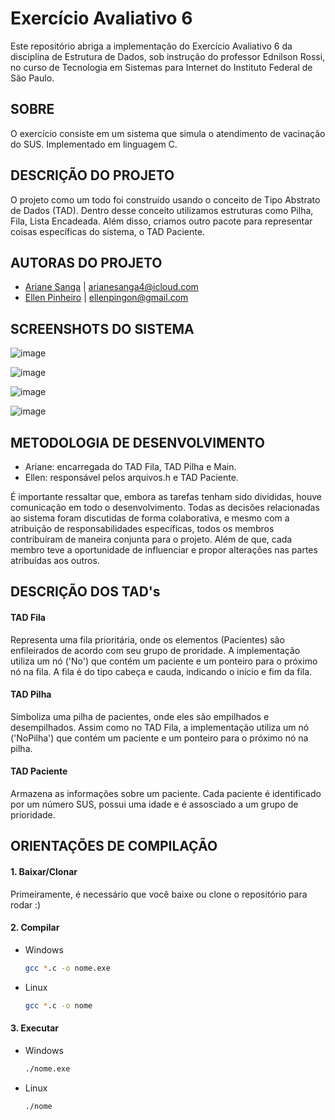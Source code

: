 # Exercício Avaliativo 6
Este repositório abriga a implementação do Exercício Avaliativo 6 da disciplina de Estrutura de Dados, sob instrução do professor Ednilson Rossi, no curso de Tecnologia em Sistemas para Internet do Instituto Federal de São Paulo.

## SOBRE
O exercício consiste em um sistema que simula o atendimento de vacinação do SUS. Implementado em linguagem C.

## DESCRIÇÃO DO PROJETO
O projeto como um todo foi construído usando o conceito de Tipo Abstrato de Dados (TAD). Dentro desse conceito utilizamos estruturas como Pilha, Fila, Lista Encadeada. Além disso, criamos outro pacote para representar coisas específicas do sistema, o TAD Paciente.

## AUTORAS DO PROJETO
*  [Ariane Sanga](https://github.com/ArianeSanga) | arianesanga4@icloud.com
*  [Ellen Pinheiro](https://github.com/ellengoncalves) | ellenpingon@gmail.com

## SCREENSHOTS DO SISTEMA

![image](https://github.com/ellengoncalves/esdd_avaliativo_6/assets/141193456/fc1f3f37-91fc-4505-8618-4baf569c6cf9)

![image](https://github.com/ellengoncalves/esdd_avaliativo_6/assets/141193456/3f311171-7f82-4204-85ad-225351095196)

![image](https://github.com/ellengoncalves/esdd_avaliativo_6/assets/141193456/c2e2621f-a120-47af-aed4-cf0ca53e2ac8)

![image](https://github.com/ellengoncalves/esdd_avaliativo_6/assets/141193456/1f131e43-b95f-4f94-85dc-f6c498e79c71)

## METODOLOGIA DE DESENVOLVIMENTO
* Ariane: encarregada  do TAD Fila, TAD Pilha e Main.
* Ellen: responsável pelos arquivos.h e TAD Paciente.
  
É importante ressaltar que, embora as tarefas tenham sido divididas, houve comunicação em todo o desenvolvimento. Todas as decisões relacionadas ao sistema foram discutidas de forma colaborativa, e mesmo com a atribuição de responsabilidades específicas, todos os membros contribuíram de maneira conjunta para o projeto. Além de que, cada membro teve a oportunidade de influenciar e propor alterações nas partes atribuídas aos outros.

## DESCRIÇÃO DOS TAD's
#### TAD Fila
Representa uma fila prioritária, onde os elementos (Pacientes) são enfileirados de acordo com seu grupo de proridade. A implementação utiliza um nó ('No') que contém um paciente e um ponteiro para o próximo nó na fila. A fila é do tipo cabeça e cauda, indicando o início e fim da fila.

#### TAD Pilha
Simboliza uma pilha de pacientes, onde eles são empilhados e desempilhados. Assim como no TAD Fila, a implementação utiliza um nó ('NoPilha') que contém um paciente e um ponteiro para o próximo nó na pilha.

#### TAD Paciente
Armazena as informações sobre um paciente. Cada paciente é identificado por um número SUS, possui uma idade e é assosciado a um grupo de prioridade.

## ORIENTAÇÕES DE COMPILAÇÃO
#### 1. Baixar/Clonar
Primeiramente, é necessário que você baixe ou clone o repositório para rodar :)
#### 2. Compilar

* Windows
  ```bash
  gcc *.c -o nome.exe
  ```
  
* Linux
  ```bash
  gcc *.c -o nome
  ```
  
#### 3. Executar

* Windows
  ```bash
  ./nome.exe
  ```
  
* Linux
  ```bash
  ./nome
  ```
